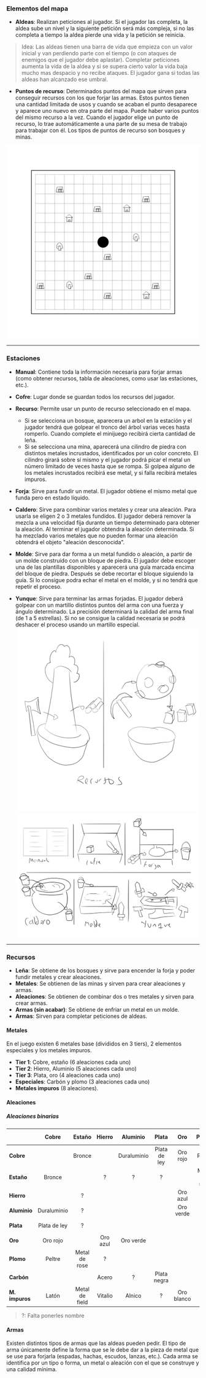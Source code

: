 ### Elementos del mapa

- **Aldeas**: Realizan peticiones al jugador. Si el jugador las completa, la aldea sube un nivel y la siguiente petición será más compleja, si no las completa a tiempo la aldea pierde una vida y la petición se reinicia.
>Idea: Las aldeas tienen una barra de vida que empieza con un valor inicial y van perdiendo parte con el tiempo (o con ataques de enemigos que el jugador debe aplastar). Completar peticiones aumenta la vida de la aldea y si se supera cierto valor la vida baja mucho mas despacio y no recibe ataques. El jugador gana si todas las aldeas han alcanzado ese umbral.

- **Puntos de recurso**: Determinados puntos del mapa que sirven para conseguir recursos con los que forjar las armas. Estos puntos tienen una cantidad limitada de usos y cuando se acaban el punto desaparece y aparece uno nuevo en otra parte del mapa. Puede haber varios puntos del mismo recurso a la vez.
Cuando el jugador elige un punto de recurso, lo trae automáticamente a una parte de su mesa de trabajo para trabajar con él.
Los tipos de puntos de recurso son bosques y minas.

![mapa](images/mapa.png "Mapa") 

---

### Estaciones

- **Manual**: Contiene toda la información necesaria para forjar armas (como obtener recursos, tabla de aleaciones, como usar las estaciones, etc.).
- **Cofre**: Lugar donde se guardan todos los recursos del jugador.
- **Recurso**: Permite usar un punto de recurso seleccionado en el mapa.
    - Si se selecciona un bosque, aparecera un arbol en la estación y el jugador tendrá que golpear el tronco del árbol varias veces hasta romperlo. Cuando complete el minijuego recibirá cierta cantidad de leña.
    - Si se selecciona una mina, aparecerá una cilindro de piedra con distintos metales incrustados, identificados por un color concreto. El cilindro girará sobre sí mismo y el jugador podrá picar el metal un número limitado de veces hasta que se rompa. Si golpea alguno de los metales incrustados recibirá ese metal, y si falla recibirá metales impuros.

- **Forja**: Sirve para fundir un metal. El jugador obtiene el mismo metal que funda pero en estado líquido.
- **Caldero**: Sirve para combinar varios metales y crear una aleación. Para usarla se eligen 2 o 3 metales fundidos. El jugador deberá remover la mezcla a una velocidad fija durante un tiempo determinado para obtener la aleación. Al terminar el jugador obtendra la aleación determinada. Si ha mezclado varios metales que no pueden formar una aleación obtendrá el objeto "aleación desconocida".
- **Molde**: Sirve para dar forma a un metal fundido o aleación, a partir de un molde construido con un bloque de piedra. El jugador debe escoger una de las plantillas disponibles y aparecerá una guía marcada encima del bloque de piedra. Después se debe recortar el bloque siguiendo la guía. Si lo consigue podra echar el metal en el molde, y si no tendrá que repetir el proceso.
- **Yunque**: Sirve para terminar las armas forjadas. El jugador deberá golpear con un martillo distintos puntos del arma con una fuerza y ángulo determinado. La precisión determinará la calidad del arma final (de 1 a 5 estrellas). Si no se consigue la calidad necesaria se podrá deshacer el proceso usando un martillo especial.
![recursos](images/recursos.png "recursos") 
![estaciones](images/estaciones.png "Estaciones") 
---

### Recursos

- **Leña**: Se obtiene de los bosques y sirve para encender la forja y poder fundir metales y crear aleaciones.
- **Metales**: Se obtienen de las minas y sirven para crear aleaciones y armas. 
- **Aleaciones**: Se obtienen de combinar dos o tres metales y sirven para crear armas.
- **Armas (sin acabar)**: Se obtiene de enfriar un metal en un molde.
- **Armas**: Sirven para completar peticiones de aldeas.

#### Metales

En el juego existen 6 metales base (divididos en 3 tiers),  2 elementos especiales y los metales impuros.

-	**Tier 1**: Cobre, estaño (6 aleaciones cada uno)
-	**Tier 2**: Hierro, Aluminio (5 aleaciones cada uno)
-	**Tier 3**: Plata, oro (4 aleaciones cada uno)
-	**Especiales**: Carbón y plomo (3 aleaciones cada uno)
-	**Metales impuros** (8 aleaciones).

#### Aleaciones

 ##### Aleaciones binarias

|         | Cobre     |Estaño        |Hierro  |Aluminio   |Plata       |Oro       |Plomo        |Carbón     |M. impuros    |
|----------|:------------:|:--------------:|:--------:|:-----------:|:------------:|:----------:|:-------------:|:-----------:|:--------------:|
|**Cobre**     |            |Bronce        |        |Duraluminio|Plata de ley|Oro rojo  |Peltre       |           |latón         |
|**Estaño**   |Bronce      |              |?     |?        |?         |          |Metal de rose|           |Metal de field|
|**Hierro**    |            |?           |        |           |            |Oro azul  |?          |Acero      |Vitalio       |
|**Aluminio**  |Duraluminio |?           |        |           |            |Oro verde |             |?        |Alnico        | 
|**Plata**     |Plata de ley|?           |        |           |            |          |             |Plata negra|?           |
|**Oro**      |Oro rojo    |              |Oro azul|Oro verde  |            |          |             |           |Oro blanco    |
|**Plomo**    |Peltre      |Metal de rose |?     |           |            |          |             |           |              | 
|**Carbón**    |            |              |Acero   |?        |Plata negra |          |             |           |              | 
|**M. impuros**|Latón       |Metal de field|Vitalio |Alnico     |?         |Oro blanco|             |           |              | 

> ?: Falta ponerles nombre

#### Armas

Existen distintos tipos de armas que las aldeas pueden pedir. El tipo de arma únicamente define la forma que se le debe dar a la pieza de metal que se use para forjarla (espadas, hachas, escudos, lanzas, etc.). 
Cada arma se identifica por un tipo o forma, un metal o aleación con el que se construye y una calidad mínima.


